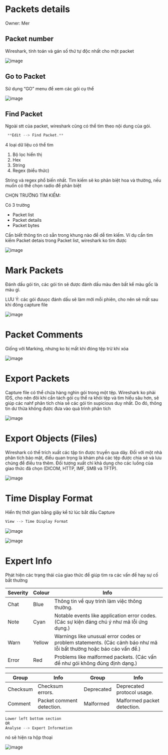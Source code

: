 # Packets details

Owner: Mer

## Packet number

Wireshark, tính toán và gán số thứ tự độc nhất cho một packet

![image](https://github.com/Merisreal/Digital-Forensics-and-Incident-Response/assets/139641711/a49ccd67-83e9-4e44-9916-47c6d753252d)


## Go to Packet

Sử dụng “GO” menu để xem các gói cụ thể

![image](https://github.com/Merisreal/Digital-Forensics-and-Incident-Response/assets/139641711/db8cdb8b-533d-44ae-b1ef-9f5255fded61)


## Find Packet

Ngoài stt của packet, wireshark cũng có thể tìm theo nội dung của gói. 

```c
 **Edit --> Find Packet.** 
```

4 loại  dữ liệu có thể tìm

1. Bộ lọc hiển thị
2. Hex
3. String
4. Regex (biểu thức)

String và regex phổ biến nhất. Tìm kiếm sẽ ko phân biệt hoa và thường, nếu muốn có thể chọn radio để phân biệt

CHỌN TRƯỜNG TÌM KIẾM:

Có 3 trường

- Packet list
- Packet details
- Packet bytes

Cần biết thông tin có sẵn trong khung nào để dễ tìm kiếm. Ví dụ cần tìm kiếm Packet detais trong Packet list, wireshark ko tìm được

![image](https://github.com/Merisreal/Digital-Forensics-and-Incident-Response/assets/139641711/ef91b4c6-30b2-4f26-ad0d-670c8672e718)


# Mark Packets

Đánh dấu gói tin, các gói tin sẽ được đánh dấu màu đen bất kể màu gốc là màu gì. 

LƯU Ý: các gói đưuọc đánh dấu sẽ làm mới mỗi phiên, cho nên sẽ mất sau khi đóng capture file

![image](https://github.com/Merisreal/Digital-Forensics-and-Incident-Response/assets/139641711/5395754d-5b55-4632-bca9-cb12a4767d78)


# Packet Comments

Giống với Marking, nhưng ko bị mất khi đóng tệp trừ khi xóa

![image](https://github.com/Merisreal/Digital-Forensics-and-Incident-Response/assets/139641711/f022d2b3-d1ee-47ad-8429-f342539ada6c)


# Export Packets

Capture file có thể chứa hàng nghìn gói trong một tệp. Wireshark ko phải IDS, cho nên đôi khi cần tách gói cụ thể ra khỏi tệp và tìm hiểu sâu hơn, sẽ giúp các nahf phân tích chia sẻ các gói tin supicious duy nhất. Do đó, thông tin dư thừa không được đưa vào quá trình phân tích

![image](https://github.com/Merisreal/Digital-Forensics-and-Incident-Response/assets/139641711/a6f7084b-481e-4c4b-b671-dff06661485b)


# Export Objects (Files)

Wireshark có thể trích xuất các tập tin được truyền qua dây. Đối với một nhà phân tích bảo mật, điều quan trọng là khám phá các tệp được chia sẻ và lưu chúng để điều tra thêm. Đối tượng xuất chỉ khả dụng cho các luồng của giao thức đã chọn (DICOM, HTTP, IMF, SMB và TFTP).

![image](https://github.com/Merisreal/Digital-Forensics-and-Incident-Response/assets/139641711/136c6601-5147-408d-b37e-8e98653f0e0e)


# Time Display Format

Hiển thị thời gian bằng giây kể từ lúc bắt đầu Capture

```c
View --> Time Display Format
```

![image](https://github.com/Merisreal/Digital-Forensics-and-Incident-Response/assets/139641711/13559cf4-e0a9-4a94-a49d-b0233ca9f211)

![image](https://github.com/Merisreal/Digital-Forensics-and-Incident-Response/assets/139641711/70b0fc03-8787-457e-a404-e6b74315f519)


# Expert Info

Phát hiện các trạng thái của giao thức để giúp tìm ra các vấn đề hay sự cố bất thường 

| Severity | Colour | Info |
| --- | --- | --- |
| Chat | Blue | Thông tin về quy trình làm việc thông thường. |
| Note | Cyan | Notable events like application error codes. (Các sự kiện đáng chú ý như mã lỗi ứng dụng.) |
| Warn | Yellow | Warnings like unusual error codes or problem statements. (Các cảnh báo như mã lỗi bất thường hoặc báo cáo vấn đề.) |
| Error | Red | Problems like malformed packets. (Các vấn đề như gói không đúng định dạng.) |

| Group | Info | Group | Info |
| --- | --- | --- | --- |
| Checksum | Checksum errors. | Deprecated | Deprecated protocol usage. |
| Comment | Packet comment detection. | Malformed | Malformed packet detection. |

```c
Lower left bottom section 
OR
Analyse --> Expert Information
```

nó sẽ hiện ra hộp thoại

![image](https://github.com/Merisreal/Digital-Forensics-and-Incident-Response/assets/139641711/0bd43950-0a46-46e4-8e2d-da4dccb49872)
